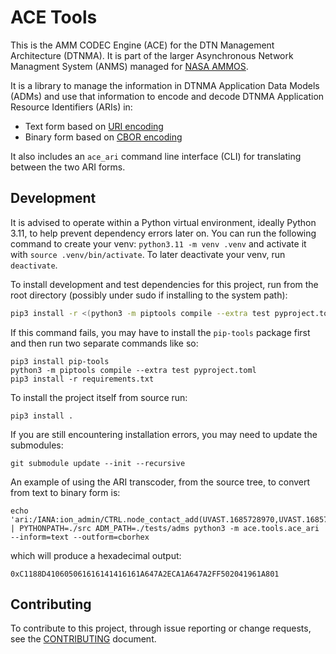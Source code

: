 <!--
Copyright (c) 2023 The Johns Hopkins University Applied Physics
Laboratory LLC.

This file is part of the Asynchronous Network Managment System (ANMS).

Licensed under the Apache License, Version 2.0 (the "License");
you may not use this file except in compliance with the License.
You may obtain a copy of the License at
    http://www.apache.org/licenses/LICENSE-2.0
Unless required by applicable law or agreed to in writing, software
distributed under the License is distributed on an "AS IS" BASIS,
WITHOUT WARRANTIES OR CONDITIONS OF ANY KIND, either express or implied.
See the License for the specific language governing permissions and
limitations under the License.

This work was performed for the Jet Propulsion Laboratory, California
Institute of Technology, sponsored by the United States Government under
the prime contract 80NM0018D0004 between the Caltech and NASA under
subcontract 1658085.
-->
# ACE Tools
This is the AMM CODEC Engine (ACE) for the DTN Management Architecture (DTNMA).
It is part of the larger Asynchronous Network Managment System (ANMS) managed for [NASA AMMOS](https://ammos.nasa.gov/).

It is a library to manage the information in DTNMA Application Data Models (ADMs) and use that information to encode and decode DTNMA Application Resource Identifiers (ARIs) in:
 * Text form based on [URI encoding](https://www.rfc-editor.org/rfc/rfc3986.html)
 * Binary form based on [CBOR encoding](https://www.rfc-editor.org/rfc/rfc9052.html)

It also includes an `ace_ari` command line interface (CLI) for translating between the two ARI forms.

## Development

It is advised to operate within a Python virtual environment, ideally Python 3.11, to help prevent dependency errors later on. You can run the following command to create your venv: `python3.11 -m venv .venv` and activate it with `source .venv/bin/activate`. To later deactivate your venv, run `deactivate`.

To install development and test dependencies for this project, run from the root directory (possibly under sudo if installing to the system path):
```sh
pip3 install -r <(python3 -m piptools compile --extra test pyproject.toml 2>&1)
```

If this command fails, you may have to install the `pip-tools` package first and then run two separate commands like so:
```
pip3 install pip-tools
python3 -m piptools compile --extra test pyproject.toml
pip3 install -r requirements.txt
```

To install the project itself from source run:
```
pip3 install .
```

If you are still encountering installation errors, you may need to update the submodules:
```
git submodule update --init --recursive
```

An example of using the ARI transcoder, from the source tree, to convert from text to binary form is:
```
echo 'ari:/IANA:ion_admin/CTRL.node_contact_add(UVAST.1685728970,UVAST.1685729269,UINT.2,UINT.2,UVAST.25000,UVAST.1)' | PYTHONPATH=./src ADM_PATH=./tests/adms python3 -m ace.tools.ace_ari --inform=text --outform=cborhex
```
which will produce a hexadecimal output:
```
0xC1188D410605061616141416161A647A2ECA1A647A2FF502041961A801
```

## Contributing

To contribute to this project, through issue reporting or change requests, see the [CONTRIBUTING](CONTRIBUTING.md) document.
